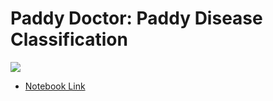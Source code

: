 # Paddy Doctor: Paddy Disease Classification
![](https://i.ibb.co/nsrGywX/pad.png)
- [Notebook Link](https://www.kaggle.com/code/mixuze/small-models-road-to-the-top-part-2)
